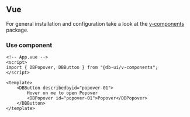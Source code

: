 ## Vue

For general installation and configuration take a look at the [v-components](https://www.npmjs.com/package/@db-ui/v-components) package.

### Use component

```vue App.vue
<!-- App.vue -->
<script>
import { DBPopover, DBButton } from "@db-ui/v-components";
</script>

<template>
	<DBButton describedbyid="popover-01">
		Hover on me to open Popover
		<DBPopover id="popover-01">Popover</DBPopover>
	</DBButton>
</template>
```
